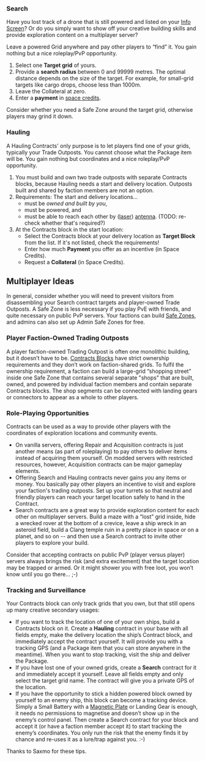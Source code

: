 
### Search

Have you lost track of a drone that is still powered and listed on your [Info Screen](https://spaceengineers.wiki.gg/wiki/Info_Screen "Info Screen")? Or do you simply want to show off your creative building skills and provide exploration content on a multiplayer server?

Leave a powered Grid anywhere and pay other players to “find” it. You gain nothing but a nice roleplay/PvP opportunity.

1.  Select one **Target grid** of yours.
2.  Provide a **search radius** between 0 and 99999 metres. The optimal distance depends on the size of the target. For example, for small-grid targets like cargo drops, choose less than 1000m.
3.  Leave the Collateral at zero.
4.  Enter a **payment** in [space credits](https://spaceengineers.wiki.gg/wiki/Space_credits "Space credits").

Consider whether you need a Safe Zone around the target grid, otherwise players may grind it down.

### Hauling

A Hauling Contracts' only purpose is to let players find one of your grids, typically your Trade Outposts. You cannot choose what the Package item will be. You gain nothing but coordinates and a nice roleplay/PvP opportunity.

1.  You must build and own two trade outposts with separate Contracts blocks, because Hauling needs a start and delivery location. Outposts built and shared by faction members are not an option.
2.  Requirements: The start and delivery locations...
    *   must be _owned and built by you_,
    *   must be powered, and
    *   must be able to reach each other by ([laser](https://spaceengineers.wiki.gg/wiki/Laser_Antenna "Laser Antenna")) [antenna](https://spaceengineers.wiki.gg/wiki/Antenna "Antenna"). (TODO: re-check whether that's required?)
3.  At the Contracts block in the start location:
    *   Select the Contracts block at your delivery location as **Target Block** from the list. If it's not listed, check the requirements!
    *   Enter how much **Payment** you offer as an incentive (in Space Credits).
    *   Request a **Collateral** (in Space Credits).

## Multiplayer Ideas

In general, consider whether you will need to prevent visitors from disassembling your Search contract targets and player-owned Trade Outposts. A Safe Zone is less necessary if you play PvE with friends, and quite necessary on public PvP servers. Your factions can build [Safe Zones](https://spaceengineers.wiki.gg/wiki/Safe_Zone "Safe Zone"), and admins can also set up Admin Safe Zones for free.

### Player Faction-Owned Trading Outposts

A player faction-owned Trading Outpost is often one monolithic building, but it doesn’t have to be. [Contracts Blocks](https://spaceengineers.wiki.gg/wiki/Contracts_Block "Contracts Block") have strict ownership requirements and they don’t work on faction-shared grids. To fulfil the ownership requirement, a faction can build a large-grid “shopping street” inside one Safe Zone that contains several separate "shops" that are built, owned, and powered by individual faction members and contain separate Contracts blocks. The shop segments can be connected with landing gears or connectors to appear as a whole to other players.

### Role-Playing Opportunities

Contracts can be used as a way to provide other players with the coordinates of exploration locations and community events.

*   On vanilla servers, offering Repair and Acquisition contracts is just another means (as part of roleplaying) to pay others to deliver items instead of acquiring them yourself. On modded servers with restricted resources, however, Acquisition contracts can be major gameplay elements.
*   Offering Search and Hauling contracts never gains _you_ any items or money. You basically pay other players an incentive to visit and explore your faction's trading outposts. Set up your turrets so that neutral and friendly players can reach your target location safely to hand in the Contract.
*   Search contracts are a great way to provide exploration content for each other on multiplayer servers. Build a maze with a “lost” grid inside, hide a wrecked rover at the bottom of a crevice, leave a ship wreck in an asteroid field, build a Clang temple ruin in a pretty place in space or on a planet, and so on -- and then use a Search contract to invite other players to explore your build.

Consider that accepting contracts on public PvP (player versus player) servers always brings the risk (and extra excitement) that the target location may be trapped or armed. Or it might shower you with free loot, you won’t know until you go there... ;-)

### Tracking and Surveillance

Your Contracts block can only track grids that you own, but that still opens up many creative secondary usages:

*   If you want to track the location of one of your own ships, build a Contracts block on it. Create a **Hauling** contract in your base with all fields empty, make the delivery location the ship’s Contract block, and immediately accept the contract yourself. It will provide you with a tracking GPS (and a Package item that you can store anywhere in the meantime). When you want to stop tracking, visit the ship and deliver the Package.
*   If you have lost one of your owned grids, create a **Search** contract for it and immediately accept it yourself. Leave all fields empty and only select the target grid name. The contract will give you a private GPS of the location.
*   If you have the opportunity to stick a hidden powered block owned by yourself to an enemy ship, this block can become a tracking device. Simply a Small Battery with a [Magnetic Plate](https://spaceengineers.wiki.gg/wiki/Magnetic_Plate "Magnetic Plate") or Landing Gear is enough, it needs no permissions to magnetise and doesn’t show up in the enemy’s control panel. Then create a Search contract for your block and accept it (or have a faction member accept it) to start tracking the enemy’s coordinates. You only run the risk that the enemy finds it by chance and re-uses it as a lure/trap against you. :-)

Thanks to Saxmo for these tips.